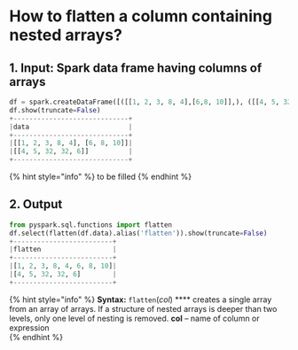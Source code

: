 # How to flatten a column containing nested arrays?

## 1.  Input:  Spark data frame having columns of arrays

```python
df = spark.createDataFrame([([[1, 2, 3, 8, 4],[6,8, 10]],), ([[4, 5, 32, 32, 6]],)], ['data'])
df.show(truncate=False)
+-----------------------------+
|data                         |
+-----------------------------+
|[[1, 2, 3, 8, 4], [6, 8, 10]]|
|[[4, 5, 32, 32, 6]]          |
+-----------------------------+
```

{% hint style="info" %}
to be filled
{% endhint %}

## 2. Output

```python
from pyspark.sql.functions import flatten
df.select(flatten(df.data).alias('flatten')).show(truncate=False)
+-------------------------+
|flatten                  |
+-------------------------+
|[1, 2, 3, 8, 4, 6, 8, 10]|
|[4, 5, 32, 32, 6]        |
+-------------------------+
```

{% hint style="info" %}
**Syntax:**   `flatten`\(_col_\)                ****                                                                                                      creates a single array from an array of arrays. If a structure of nested arrays is deeper than two levels, only one level of nesting is removed.                                                                                         **col** – name of column or expression                  
{% endhint %}

